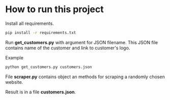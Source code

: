 # How to run this project

Install all requirements.

```bash
pip install -r requirements.txt
```

Run **get_customers.py** with argument for JSON filename. This JSON file contains name of the customer and link to customer's logo.

Example

```bash
python get_customers.py customers.json
```

File **scraper.py** contains object an methods for scraping a randomly chosen website.

Result is in a file **customers.json**.
